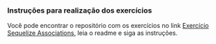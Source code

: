 ### Instruções para realização dos exercícios

Você pode encontrar o repositório com os exercícios no link [Exercício Sequelize Associations](https://github.com/tryber/exercise-sequelize-associations), leia o readme e siga as instruções.
